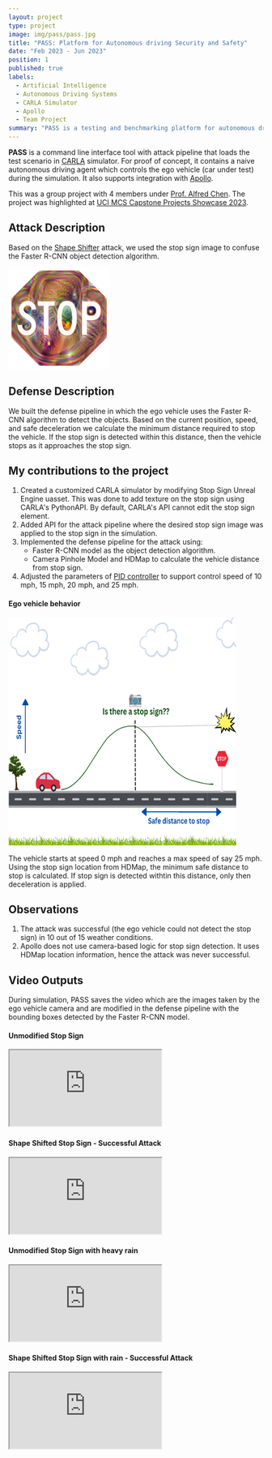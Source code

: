```yaml
---
layout: project
type: project
image: img/pass/pass.jpg
title: "PASS: Platform for Autonomous driving Security and Safety"
date: "Feb 2023 - Jun 2023"
position: 1
published: true
labels:
  - Artificial Intelligence
  - Autonomous Driving Systems
  - CARLA Simulator
  - Apollo
  - Team Project
summary: "PASS is a testing and benchmarking platform for autonomous driving systems. It includes its own autonomous driving implementation and supports integration with Apollo. With in-built attacks like camera-based STOP sign detection, it helps evaluate the robustness of these systems in the CARLA simulator."
---
```


**PASS** is a command line interface tool with attack pipeline that loads the test scenario in [CARLA](https://carla.org/) simulator. For proof of concept, it contains a naive autonomous driving agent which controls the ego vehicle (car under test) during the simulation. It also supports integration with [Apollo](https://developer.apollo.auto/index.html).

This was a group project with 4 members under [Prof. Alfred Chen](https://www.ics.uci.edu/~alfchen/).
The project was highlighted at [UCI MCS Capstone Projects Showcase 2023](https://mcs.ics.uci.edu/capstone-2023/). 

## Attack Description
Based on the [Shape Shifter](https://arxiv.org/abs/1804.05810) attack, we used the stop sign image to confuse the Faster R-CNN object detection algorithm.

<img class="img-fluid" src="../img/pass/stopsign.png" height=200 width=200>

## Defense Description

We built the defense pipeline in which the ego vehicle uses the Faster R-CNN algorithm to detect the objects. Based on the current position, speed, and safe deceleration we calculate the minimum distance required to stop the vehicle. If the stop sign is detected within this distance, then the vehicle stops as it approaches the stop sign.

## My contributions to the project

1. Created a customized CARLA simulator by modifying Stop Sign Unreal Engine uasset. This was done to add texture on the stop sign using CARLA's PythonAPI. By default, CARLA's API cannot edit the stop sign element.
2. Added API for the attack pipeline where the desired stop sign image was applied to the stop sign in the simulation.  
3. Implemented the defense pipeline for the attack using:
    - Faster R-CNN model as the object detection algorithm.
    - Camera Pinhole Model and HDMap to calculate the vehicle distance from stop sign.
4. Adjusted the parameters of [PID controller](https://github.com/m-lundberg/simple-pid) to support control speed of 10 mph, 15 mph, 20 mph, and 25 mph.

#### Ego vehicle behavior

<img class="img-fluid" src="../img/pass/ad.png" height=450 width=450>

The vehicle starts at speed 0 mph and reaches a max speed of say 25 mph. Using the stop sign location from HDMap, the minimum safe distance to stop is calculated. If stop sign is detected withtin this distance, only then deceleration is applied. 

## Observations

1. The attack was successful (the ego vehicle could not detect the stop sign) in 10 out of 15 weather conditions.
2. Apollo does not use camera-based logic for stop sign detection. It uses HDMap location information, hence the attack was never successful.

## Video Outputs

During simulation, PASS saves the video which are the images taken by the ego vehicle camera and are modified in the defense pipeline with the bounding boxes detected by the Faster R-CNN model.

#### Unmodified Stop Sign 

<div class="ratio ratio-16x9 my-4" style="width:600px">
  <iframe src="https://www.youtube.com/embed/vX0IF9A4LFM" 
          title="Unmodified Stop Sign" 
          allowfullscreen>
  </iframe>
</div>

#### Shape Shifted Stop Sign - Successful Attack

<div class="ratio ratio-16x9 my-4" style="width:600px">
  <iframe src="https://www.youtube.com/embed/3v5yPcTPRXA" 
          title="Shape Shifted Stop Sign" 
          allowfullscreen>
  </iframe>
</div>

#### Unmodified Stop Sign with heavy rain

<div class="ratio ratio-16x9 my-4" style="width:600px">
  <iframe src="https://www.youtube.com/embed/aOBv5vcB5JQ" 
          title="Unmodified Stop Sign with rain" 
          allowfullscreen>
  </iframe>
</div>

#### Shape Shifted Stop Sign with rain - Successful Attack

<div class="ratio ratio-16x9 my-4" style="width:600px">
  <iframe src="https://www.youtube.com/embed/iZxnEp-wr20" 
          title="Unmodified Stop Sign with rain" 
          allowfullscreen>
  </iframe>
</div>